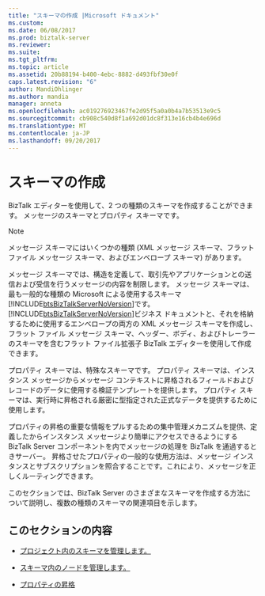 ```yaml
---
title: "スキーマの作成 |Microsoft ドキュメント"
ms.custom: 
ms.date: 06/08/2017
ms.prod: biztalk-server
ms.reviewer: 
ms.suite: 
ms.tgt_pltfrm: 
ms.topic: article
ms.assetid: 20b88194-b400-4ebc-8882-d493fbf30e0f
caps.latest.revision: "6"
author: MandiOhlinger
ms.author: mandia
manager: anneta
ms.openlocfilehash: ac019276923467fe2d95f5a0a0b4a7b53513e9c5
ms.sourcegitcommit: cb908c540d8f1a692d01dc8f313e16cb4b4e696d
ms.translationtype: MT
ms.contentlocale: ja-JP
ms.lasthandoff: 09/20/2017
---
```

# <a name="creating-schemas"></a>スキーマの作成
BizTalk エディターを使用して、2 つの種類のスキーマを作成することができます。 メッセージのスキーマとプロパティ スキーマです。  
  
> [!NOTE]
>  メッセージ スキーマにはいくつかの種類 (XML メッセージ スキーマ、フラット ファイル メッセージ スキーマ、およびエンベロープ スキーマ) があります。  
  
 メッセージ スキーマでは、構造を定義して、取引先やアプリケーションとの送信および受信を行うメッセージの内容を制限します。 メッセージ スキーマは、最も一般的な種類の Microsoft による使用するスキーマ[!INCLUDE[btsBizTalkServerNoVersion](../includes/btsbiztalkservernoversion-md.md)]です。 [!INCLUDE[btsBizTalkServerNoVersion](../includes/btsbiztalkservernoversion-md.md)]ビジネス ドキュメントと、それを格納するために使用するエンベロープの両方の XML メッセージ スキーマを作成し、フラット ファイル メッセージ スキーマ、ヘッダー、ボディ、およびトレーラーのスキーマを含むフラット ファイル拡張子 BizTalk エディターを使用して作成できます。  
  
 プロパティ スキーマは、特殊なスキーマです。 プロパティ スキーマは、インスタンス メッセージからメッセージ コンテキストに昇格されるフィールドおよびレコードのデータに使用する検証テンプレートを提供します。 プロパティ スキーマは、実行時に昇格される厳密に型指定された正式なデータを提供するために使用します。  
  
 プロパティの昇格の重要な情報をプルするための集中管理メカニズムを提供、定義したからインスタンス メッセージより簡単にアクセスできるようにする BizTalk Server コンポーネントを内でメッセージの処理を BizTalk を通過するときサーバー。 昇格させたプロパティの一般的な使用方法は、メッセージ インスタンスとサブスクリプションを照合することです。これにより、メッセージを正しくルーティングできます。  
  
 このセクションでは、BizTalk Server のさまざまなスキーマを作成する方法について説明し、複数の種類のスキーマの関連項目を示します。  
  
## <a name="in-this-section"></a>このセクションの内容  
  
-   [プロジェクト内のスキーマを管理します。](../core/managing-schemas-within-projects.md)  
  
-   [スキーマ内のノードを管理します。](../core/managing-the-nodes-within-a-schema.md)  
  
-   [プロパティの昇格](../core/promoting-properties.md)
